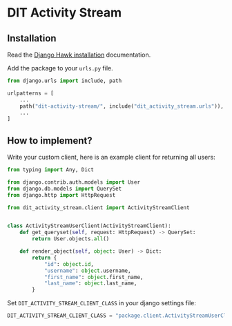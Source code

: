 # DIT Activity Stream

## Installation

Read the [Django Hawk installation](https://github.com/uktrade/django-hawk/#installation) documentation.

Add the package to your `urls.py` file.

```python
from django.urls import include, path

urlpatterns = [
    ...
    path("dit-activity-stream/", include("dit_activity_stream.urls")),
    ...
]
```

## How to implement?

Write your custom client, here is an example client for returning all users:

```python
from typing import Any, Dict

from django.contrib.auth.models import User
from django.db.models import QuerySet
from django.http import HttpRequest

from dit_activity_stream.client import ActivityStreamClient


class ActivityStreamUserClient(ActivityStreamClient):
    def get_queryset(self, request: HttpRequest) -> QuerySet:
        return User.objects.all()

    def render_object(self, object: User) -> Dict:
        return {
            "id": object.id,
            "username": object.username,
            "first_name": object.first_name,
            "last_name": object.last_name,
        }
```

Set `DIT_ACTIVITY_STREAM_CLIENT_CLASS` in your django settings file:

```python
DIT_ACTIVITY_STREAM_CLIENT_CLASS = "package.client.ActivityStreamUserClient"
```
